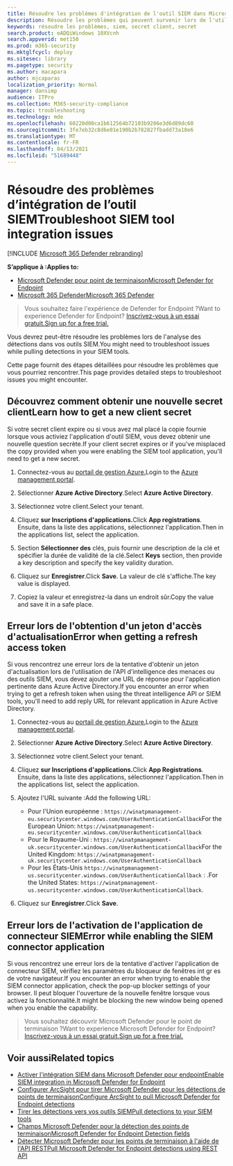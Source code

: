 ```yaml
---
title: Résoudre les problèmes d'intégration de l'outil SIEM dans Microsoft Defender for Endpoint
description: Résoudre les problèmes qui peuvent survenir lors de l'utilisation des outils SIEM avec Microsoft Defender for Endpoint.
keywords: résoudre les problèmes, siem, secret client, secret
search.product: eADQiWindows 10XVcnh
search.appverid: met150
ms.prod: m365-security
ms.mktglfcycl: deploy
ms.sitesec: library
ms.pagetype: security
ms.author: macapara
author: mjcaparas
localization_priority: Normal
manager: dansimp
audience: ITPro
ms.collection: M365-security-compliance
ms.topic: troubleshooting
ms.technology: mde
ms.openlocfilehash: 60220d00ca1b612564b72103b9206e3d6d89dc60
ms.sourcegitcommit: 3fe7eb32c8d6e01e190b2b782827fbadd73a18e6
ms.translationtype: MT
ms.contentlocale: fr-FR
ms.lasthandoff: 04/13/2021
ms.locfileid: "51689448"
---
```

# <a name="troubleshoot-siem-tool-integration-issues"></a><span data-ttu-id="09d44-104">Résoudre des problèmes d’intégration de l’outil SIEM</span><span class="sxs-lookup"><span data-stu-id="09d44-104">Troubleshoot SIEM tool integration issues</span></span>

[!INCLUDE [Microsoft 365 Defender rebranding](../../includes/microsoft-defender.md)]


<span data-ttu-id="09d44-105">**S’applique à :**</span><span class="sxs-lookup"><span data-stu-id="09d44-105">**Applies to:**</span></span>
- [<span data-ttu-id="09d44-106">Microsoft Defender pour point de terminaison</span><span class="sxs-lookup"><span data-stu-id="09d44-106">Microsoft Defender for Endpoint</span></span>](https://go.microsoft.com/fwlink/p/?linkid=2154037)
- [<span data-ttu-id="09d44-107">Microsoft 365 Defender</span><span class="sxs-lookup"><span data-stu-id="09d44-107">Microsoft 365 Defender</span></span>](https://go.microsoft.com/fwlink/?linkid=2118804)


> <span data-ttu-id="09d44-108">Vous souhaitez faire l'expérience de Defender for Endpoint ?</span><span class="sxs-lookup"><span data-stu-id="09d44-108">Want to experience Defender for Endpoint?</span></span> [<span data-ttu-id="09d44-109">Inscrivez-vous à un essai gratuit.</span><span class="sxs-lookup"><span data-stu-id="09d44-109">Sign up for a free trial.</span></span>](https://www.microsoft.com/microsoft-365/windows/microsoft-defender-atp?ocid=docs-wdatp-pullalerts-abovefoldlink) 

<span data-ttu-id="09d44-110">Vous devrez peut-être résoudre les problèmes lors de l'analyse des détections dans vos outils SIEM.</span><span class="sxs-lookup"><span data-stu-id="09d44-110">You might need to troubleshoot issues while pulling detections in your SIEM tools.</span></span>

<span data-ttu-id="09d44-111">Cette page fournit des étapes détaillées pour résoudre les problèmes que vous pourriez rencontrer.</span><span class="sxs-lookup"><span data-stu-id="09d44-111">This page provides detailed steps to troubleshoot issues you might encounter.</span></span>


## <a name="learn-how-to-get-a-new-client-secret"></a><span data-ttu-id="09d44-112">Découvrez comment obtenir une nouvelle secret client</span><span class="sxs-lookup"><span data-stu-id="09d44-112">Learn how to get a new client secret</span></span>
<span data-ttu-id="09d44-113">Si votre secret client expire ou si vous avez mal placé la copie fournie lorsque vous activiez l'application d'outil SIEM, vous devez obtenir une nouvelle question secrète.</span><span class="sxs-lookup"><span data-stu-id="09d44-113">If your client secret expires or if you've misplaced the copy provided when you were enabling the SIEM tool application,  you'll need to get a new secret.</span></span>

1. <span data-ttu-id="09d44-114">Connectez-vous au [portail de gestion Azure.](https://portal.azure.com)</span><span class="sxs-lookup"><span data-stu-id="09d44-114">Login to the [Azure management portal](https://portal.azure.com).</span></span>

2. <span data-ttu-id="09d44-115">Sélectionner **Azure Active Directory**.</span><span class="sxs-lookup"><span data-stu-id="09d44-115">Select **Azure Active Directory**.</span></span>

3. <span data-ttu-id="09d44-116">Sélectionnez votre client.</span><span class="sxs-lookup"><span data-stu-id="09d44-116">Select your tenant.</span></span>

4. <span data-ttu-id="09d44-117">Cliquez **sur Inscriptions d'applications.**</span><span class="sxs-lookup"><span data-stu-id="09d44-117">Click **App registrations**.</span></span> <span data-ttu-id="09d44-118">Ensuite, dans la liste des applications, sélectionnez l'application.</span><span class="sxs-lookup"><span data-stu-id="09d44-118">Then in the applications list, select the application.</span></span>

5. <span data-ttu-id="09d44-119">Section **Sélectionner des** clés, puis fournir une description de la clé et spécifier la durée de validité de la clé.</span><span class="sxs-lookup"><span data-stu-id="09d44-119">Select **Keys** section, then provide a key description and specify the key validity duration.</span></span>

6. <span data-ttu-id="09d44-120">Cliquez sur **Enregistrer**.</span><span class="sxs-lookup"><span data-stu-id="09d44-120">Click **Save**.</span></span> <span data-ttu-id="09d44-121">La valeur de clé s'affiche.</span><span class="sxs-lookup"><span data-stu-id="09d44-121">The key value is displayed.</span></span>

7. <span data-ttu-id="09d44-122">Copiez la valeur et enregistrez-la dans un endroit sûr.</span><span class="sxs-lookup"><span data-stu-id="09d44-122">Copy the value and save it in a safe place.</span></span>


## <a name="error-when-getting-a-refresh-access-token"></a><span data-ttu-id="09d44-123">Erreur lors de l'obtention d'un jeton d'accès d'actualisation</span><span class="sxs-lookup"><span data-stu-id="09d44-123">Error when getting a refresh access token</span></span>
<span data-ttu-id="09d44-124">Si vous rencontrez une erreur lors de la tentative d'obtenir un jeton d'actualisation lors de l'utilisation de l'API d'intelligence des menaces ou des outils SIEM, vous devez ajouter une URL de réponse pour l'application pertinente dans Azure Active Directory.</span><span class="sxs-lookup"><span data-stu-id="09d44-124">If you encounter an error when trying to get a refresh token when using the threat intelligence API or SIEM tools, you'll need to add reply URL for relevant application in Azure Active Directory.</span></span>

1. <span data-ttu-id="09d44-125">Connectez-vous au [portail de gestion Azure.](https://ms.portal.azure.com)</span><span class="sxs-lookup"><span data-stu-id="09d44-125">Login to the [Azure management portal](https://ms.portal.azure.com).</span></span>

2. <span data-ttu-id="09d44-126">Sélectionner **Azure Active Directory**.</span><span class="sxs-lookup"><span data-stu-id="09d44-126">Select **Azure Active Directory**.</span></span>

3. <span data-ttu-id="09d44-127">Sélectionnez votre client.</span><span class="sxs-lookup"><span data-stu-id="09d44-127">Select your tenant.</span></span>

4. <span data-ttu-id="09d44-128">Cliquez **sur Inscriptions d'applications.**</span><span class="sxs-lookup"><span data-stu-id="09d44-128">Click **App Registrations**.</span></span> <span data-ttu-id="09d44-129">Ensuite, dans la liste des applications, sélectionnez l'application.</span><span class="sxs-lookup"><span data-stu-id="09d44-129">Then in the applications list, select the application.</span></span>

5. <span data-ttu-id="09d44-130">Ajoutez l'URL suivante :</span><span class="sxs-lookup"><span data-stu-id="09d44-130">Add the following URL:</span></span>
   - <span data-ttu-id="09d44-131">Pour l'Union européenne : `https://winatpmanagement-eu.securitycenter.windows.com/UserAuthenticationCallback`</span><span class="sxs-lookup"><span data-stu-id="09d44-131">For the European Union: `https://winatpmanagement-eu.securitycenter.windows.com/UserAuthenticationCallback`</span></span>
   - <span data-ttu-id="09d44-132">Pour le Royaume-Uni : `https://winatpmanagement-uk.securitycenter.windows.com/UserAuthenticationCallback`</span><span class="sxs-lookup"><span data-stu-id="09d44-132">For the United Kingdom: `https://winatpmanagement-uk.securitycenter.windows.com/UserAuthenticationCallback`</span></span>
   - <span data-ttu-id="09d44-133">Pour les États-Unis  `https://winatpmanagement-us.securitycenter.windows.com/UserAuthenticationCallback` : .</span><span class="sxs-lookup"><span data-stu-id="09d44-133">For the United States:  `https://winatpmanagement-us.securitycenter.windows.com/UserAuthenticationCallback`.</span></span>
 
6. <span data-ttu-id="09d44-134">Cliquez sur **Enregistrer**.</span><span class="sxs-lookup"><span data-stu-id="09d44-134">Click **Save**.</span></span>

## <a name="error-while-enabling-the-siem-connector-application"></a><span data-ttu-id="09d44-135">Erreur lors de l'activation de l'application de connecteur SIEM</span><span class="sxs-lookup"><span data-stu-id="09d44-135">Error while enabling the SIEM connector application</span></span>
<span data-ttu-id="09d44-136">Si vous rencontrez une erreur lors de la tentative d'activer l'application de connecteur SIEM, vérifiez les paramètres du bloqueur de fenêtres int gr es de votre navigateur.</span><span class="sxs-lookup"><span data-stu-id="09d44-136">If you encounter an error when trying to enable the SIEM connector application, check the pop-up blocker settings of your browser.</span></span> <span data-ttu-id="09d44-137">Il peut bloquer l'ouverture de la nouvelle fenêtre lorsque vous activez la fonctionnalité.</span><span class="sxs-lookup"><span data-stu-id="09d44-137">It might be blocking the new window being opened when you enable the capability.</span></span>




><span data-ttu-id="09d44-138">Vous souhaitez découvrir Microsoft Defender pour le point de terminaison ?</span><span class="sxs-lookup"><span data-stu-id="09d44-138">Want to experience Microsoft Defender for Endpoint?</span></span> [<span data-ttu-id="09d44-139">Inscrivez-vous à un essai gratuit.</span><span class="sxs-lookup"><span data-stu-id="09d44-139">Sign up for a free trial.</span></span>](https://www.microsoft.com/microsoft-365/windows/microsoft-defender-atp?ocid=docs-wdatp-troubleshootsiem-belowfoldlink) 

## <a name="related-topics"></a><span data-ttu-id="09d44-140">Voir aussi</span><span class="sxs-lookup"><span data-stu-id="09d44-140">Related topics</span></span>
- [<span data-ttu-id="09d44-141">Activer l'intégration SIEM dans Microsoft Defender pour endpoint</span><span class="sxs-lookup"><span data-stu-id="09d44-141">Enable SIEM integration in Microsoft Defender for Endpoint</span></span>](enable-siem-integration.md)
- [<span data-ttu-id="09d44-142">Configurer ArcSight pour tirer Microsoft Defender pour les détections de points de terminaison</span><span class="sxs-lookup"><span data-stu-id="09d44-142">Configure ArcSight to pull Microsoft Defender for Endpoint detections</span></span>](configure-arcsight.md)
- [<span data-ttu-id="09d44-143">Tirer les détections vers vos outils SIEM</span><span class="sxs-lookup"><span data-stu-id="09d44-143">Pull detections to your SIEM tools</span></span>](configure-siem.md)
- [<span data-ttu-id="09d44-144">Champs Microsoft Defender pour la détection des points de terminaison</span><span class="sxs-lookup"><span data-stu-id="09d44-144">Microsoft Defender for Endpoint Detection fields</span></span>](api-portal-mapping.md)
- [<span data-ttu-id="09d44-145">Détecter Microsoft Defender pour les points de terminaison à l'aide de l'API REST</span><span class="sxs-lookup"><span data-stu-id="09d44-145">Pull Microsoft Defender for Endpoint detections using REST API</span></span>](pull-alerts-using-rest-api.md)
